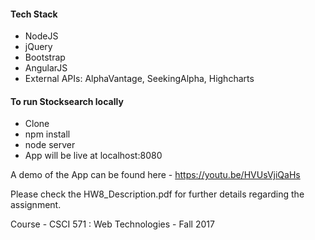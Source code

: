 #### Tech Stack

- NodeJS
- jQuery
- Bootstrap
- AngularJS
- External APIs: AlphaVantage, SeekingAlpha, Highcharts

#### To run Stocksearch locally
- Clone
- npm install
- node server 
- App will be live at localhost:8080

A demo of the App can be found here -
https://youtu.be/HVUsVjiQaHs


Please check the HW8_Description.pdf for further details regarding the assignment.

Course - CSCI 571 : Web Technologies - Fall 2017
